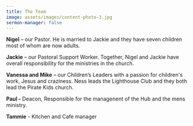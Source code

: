 ```yaml
---
title: The Team
image: assets/images/content-photo-3.jpg
sermon-manager: false
---
```

**Nigel** – our Pastor. He is married to Jackie and they have seven children most of whom are now adults.

**Jackie** – our Pastoral Support Worker. Together, Nigel and Jackie have overall responsibility for the ministries in the church.

**Vanessa and Mike** – our Children’s Leaders with a passion for children's work, Jesus and craziness. Ness leads the Lighthouse Club and they both lead the Pirate Kids church.

**Paul -** Deacon, Responsible for the managenent of the Hub and the mens ministry. 

**T﻿ammie** - Kitchen and Cafe manager